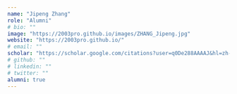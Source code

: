 ```yaml
---
name: "Jipeng Zhang"
role: "Alumni"
# bio: ""
image: "https://2003pro.github.io/images/ZHANG_Jipeng.jpg"
website: "https://2003pro.github.io/"
# email: ""
scholar: "https://scholar.google.com/citations?user=q0De288AAAAJ&hl=zh-CN"
# github: ""
# linkedin: ""
# twitter: ""
alumni: true
---
```


